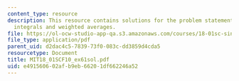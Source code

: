```yaml
---
content_type: resource
description: This resource contains solutions for the problem statements related to
  integrals and weighted averages.
file: https://ol-ocw-studio-app-qa.s3.amazonaws.com/courses/18-01sc-single-variable-calculus-fall-2010/e491560602afb9eb66201df662246a52_MIT18_01SCF10_ex61sol.pdf
file_type: application/pdf
parent_uid: d2dac4c5-7839-73f0-083c-dd3859d4cda5
resourcetype: Document
title: MIT18_01SCF10_ex61sol.pdf
uid: e4915606-02af-b9eb-6620-1df662246a52
---
```

